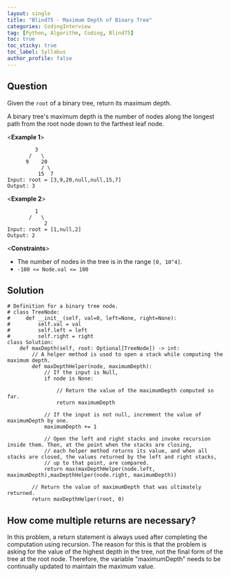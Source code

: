 ```yaml
---
layout: single
title: "Blind75 - Maximum Depth of Binary Tree"
categories: CodingInterview
tag: [Python, Algorithm, Coding, Blind75]
toc: true
toc_sticky: true
toc_label: Syllabus
author_profile: false
---
```


## Question

Given the `root` of a binary tree, return its maximum depth.

A binary tree's maximum depth is the number of nodes along the longest path from the root node down to the farthest leaf node.

<**Example 1**>

```
         3
       /   \
      9    20
           / \
          15  7
Input: root = [3,9,20,null,null,15,7]
Output: 3
```

<**Example 2**>

```
         1
       /   \
            2
Input: root = [1,null,2]
Output: 2
```

<**Constraints**>

- The number of nodes in the tree is in the range `[0, 10^4]`.
- `-100 <= Node.val <= 100`

## Solution

```
# Definition for a binary tree node.
# class TreeNode:
#     def __init__(self, val=0, left=None, right=None):
#         self.val = val
#         self.left = left
#         self.right = right
class Solution:
    def maxDepth(self, root: Optional[TreeNode]) -> int:
        // A helper method is used to open a stack while computing the maximum depth.
        def maxDepthHelper(node, maximumDepth):
            // If the input is Null,
            if node is None:

                // Return the value of the maximumDepth computed so far.
                return maximumDepth

            // If the input is not null, increment the value of maximumDepth by one.
            maximumDepth += 1

            // Open the left and right stacks and invoke recursion inside them. Then, at the point when the stacks are closing,
            // each helper method returns its value, and when all stacks are closed, the values returned by the left and right stacks,
            // up to that point, are compared.
            return max(maxDepthHelper(node.left, maximumDepth),maxDepthHelper(node.right, maximumDepth))

        // Return the value of maximumDepth that was ultimately returned.
        return maxDepthHelper(root, 0)
```

## How come multiple returns are necessary?

In this problem, a return statement is always used after completing the computation using recursion.
The reason for this is that the problem is asking for the value of the highest depth in the tree, not the final form of the tree at the root node.
Therefore, the variable "maximumDepth" needs to be continually updated to maintain the maximum value.
